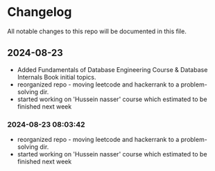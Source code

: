 # Changelog

All notable changes to this repo will be documented in this file.

## 2024-08-23

- Added Fundamentals of Database Engineering Course & Database Internals Book initial topics.
- reorganized repo - moving leetcode and hackerrank to a problem-solving dir.
- started working on 'Hussein nasser' course which estimated to be finished next week


### 2024-08-23 08:03:42

- reorganized repo - moving leetcode and hackerrank to a problem-solving dir.
- started working on 'Hussein nasser' course which estimated to be finished next week

